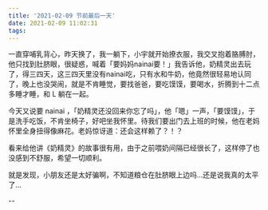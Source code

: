 ```yaml
---
title: '2021-02-09 节前最后一天'
date: 2021-02-09 11:02:31
tags:
---
```


一直穿哺乳背心，昨天换了，我一躺下，小宇就开始撩衣服，我交叉抱着胳膊肘，他只找到肚脐眼，很疑惑，喊着「要妈妈nainai要！」我告诉他，奶精灵出去玩了，得三四天，这三四天里没有nainai吃，只有水和牛奶，他竟然很轻易地认同了，晚上也没哭闹，就是不肯睡觉，要找爸爸，要吃馍馍，要喝水，折腾到十二点多睡才睡，和 L 躺在一起。

今天又说要 nainai ，「奶精灵还没回来你忘了吗」，他「嗯」一声，「要馍馍」，于是洗手吃饭，不肯坐椅子，好吧坐我怀里。待我们要出门去上班的时候，他在老妈怀里全身扭得像麻花。老妈惊讶道：还会这样赖了？！？

看来给他讲《奶精灵》的故事很有用，由于之前喂奶间隔已经很长了，这样停了也没感到不舒服，希望一切顺利。

就是发现，小朋友还是太好骗啊，不知道粮仓在肚脐眼上边吗...还是说我真的太平了...

--

